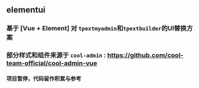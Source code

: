 ## elementui

### 基于 [Vue + Element] 对 `tpextmyadmin`和`tpextbuilder`的UI替换方案

### 部分样式和组件来源于 `cool-admin` : <https://github.com/cool-team-official/cool-admin-vue>

#### 项目暂停，代码留作积累与参考